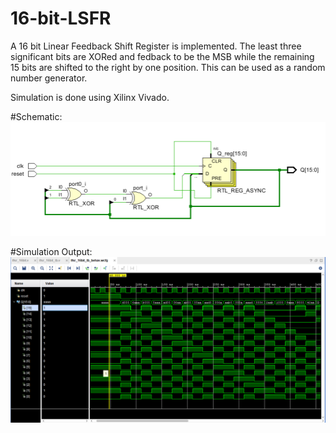 # 16-bit-LSFR

A 16 bit Linear Feedback Shift Register is implemented.
The least three significant bits are XORed and fedback to be the MSB while the remaining 15 bits are shifted to the right by one position.
This can be used as a random number generator.

Simulation is done using Xilinx Vivado.

#Schematic: 
![alt text](https://github.com/Akshay-Kaushik/16-bit-LFSR/blob/31a5f9e12bbd54d8b432b38a45c158efa6d05018/imgs/schematic.png)

#Simulation Output:
![alt text](https://github.com/Akshay-Kaushik/16-bit-LFSR/blob/00e8b9bbfb8ee8992670eccda053e58b8d26f019/imgs/waveform.png)

